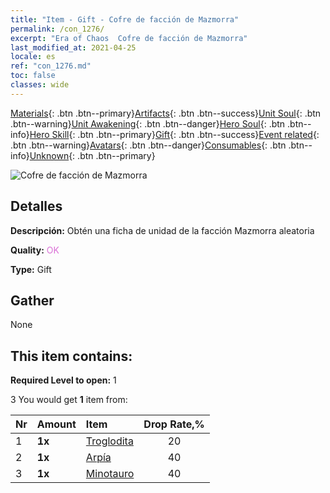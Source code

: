 ```yaml
---
title: "Item - Gift - Cofre de facción de Mazmorra"
permalink: /con_1276/
excerpt: "Era of Chaos  Cofre de facción de Mazmorra"
last_modified_at: 2021-04-25
locale: es
ref: "con_1276.md"
toc: false
classes: wide
---
```

 [Materials](/ItemsES/){: .btn .btn--primary}[Artifacts](/ItemsES/Artifacts/){: .btn .btn--success}[Unit Soul](/ItemsES/UnitSoul/){: .btn .btn--warning}[Unit Awakening](/ItemsES/UnitAwakening/){: .btn .btn--danger}[Hero Soul](/ItemsES/HeroSoul/){: .btn .btn--info}[Hero Skill](/ItemsES/HeroSkill/){: .btn .btn--primary}[Gift](/ItemsES/Gift/){: .btn .btn--success}[Event related](/ItemsES/Events/){: .btn .btn--warning}[Avatars](/ItemsES/Avatars/){: .btn .btn--danger}[Consumables](/ItemsES/Consumables/){: .btn .btn--info}[Unknown](/ItemsES/Unknown/){: .btn .btn--primary}

 ![Cofre de facción de Mazmorra](/images/t/i_904008.png)

## Detalles
 **Descripción:** Obtén una ficha de unidad de la facción Mazmorra aleatoria

 **Quality:** <span style="color: #DA70D6">OK</span>

 **Type:** Gift

## Gather

  None

## This item contains:

 **Required Level to open:** 1

 3 You would get **1** item  from:

  | Nr | Amount |     Item    | Drop Rate,% |
  |:---|:-------|:------------|:---------:|
  | 1 |  **1x** | [Troglodita](/ItemsES/unt_244/) | 20 | 
  | 2 |  **1x** | [Arpía](/ItemsES/unt_245/) | 40 | 
  | 3 |  **1x** | [Minotauro](/ItemsES/unt_248/) | 40 | 
